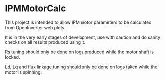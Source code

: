 # IPMMotorCalc
This project is intended to allow IPM motor parameters to be calculated from OpenInverter web plots.

It is in the very early stages of development, use with caution and do sanity checks on all results produced using it.

Rs tuning should only be done on logs produced while the motor shaft is locked.

Ld, Lq and flux linkage tuning should only be done on logs taken while the motor is spinning.
